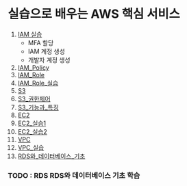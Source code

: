 # 실습으로 배우는 AWS 핵심 서비스

1. [IAM 실습](IAM실습/README.md)
    - MFA 할당
    - IAM 계정 생성
    - 개발자 계정 생성
2. [IAM_Policy](IAM_Policy/README.md)
3. [IAM_Role](IAM_Role/README.md)
4. [IAM_Role_실습](IAM_Role_실습/README.md)
5. [S3](S3/README.md)
6. [S3_권한제어](S3_권한제어/README.md)
7. [S3_기능과_특징](S3_기능과_특징/README.md)
8. [EC2](EC2/README.md)
9. [EC2_실습1](EC2_실습1/README.md)
10. [EC2_실습2](EC2_실습2/README.md)
11. [VPC](VPC/README.md)
12. [VPC_실습](VPC_실습/README.md)
13. [RDS와_데이터베이스_기초](RDS와_데이터베이스_기초/README.md)

### TODO : RDS RDS와 데이터베이스 기초 학습
